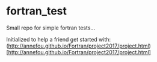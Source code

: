 # fortran_test
Small repo for simple fortran tests...

Initialized to help a friend get started with:
(http://annefou.github.io/Fortran/project2017/project.html)[http://annefou.github.io/Fortran/project2017/project.html]
